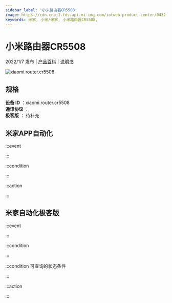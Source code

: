 ```yaml
---
sidebar_label: '小米路由器CR5508'
image: https://cdn.cnbj1.fds.api.mi-img.com/iotweb-product-center/0432fdaf4e6eed8c344c86903856fb19_1638181416714.png?GalaxyAccessKeyId=AKVGLQWBOVIRQ3XLEW&Expires=9223372036854775807&Signature=5qaG87c7Hg0ZeXUojEma6gZj6ww=
keywords: 米家, 小米/米家, 小米路由器CR5508, 
---
```

# 小米路由器CR5508

2022/1/7 发布 | [产品百科](https://home.mi.com/webapp/content/baike/product/index.html?model=xiaomi.router.cr5508/) | [说明书](https://home.mi.com/views/introduction.html?model=xiaomi.router.cr5508&region=cn)

![xiaomi.router.cr5508](https://cdn.cnbj1.fds.api.mi-img.com/iotweb-product-center/0432fdaf4e6eed8c344c86903856fb19_1638181416714.png?GalaxyAccessKeyId=AKVGLQWBOVIRQ3XLEW&Expires=9223372036854775807&Signature=5qaG87c7Hg0ZeXUojEma6gZj6ww=)

## 规格  
> 
**设备 ID** ：xiaomi.router.cr5508  
**通讯协议** ：  
**极客版**  ： 待补充 


## 米家APP自动化  

:::event  

:::

:::condition  

:::

:::action   

:::

## 米家自动化极客版  

:::event  

:::

:::condition  

:::

:::condition 可查询的状态条件  

:::

:::action  

:::

        
